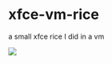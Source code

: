 # xfce-vm-rice
a small xfce rice I did in a vm

![](https://user-images.githubusercontent.com/71613062/121435846-183aed80-c96f-11eb-9c4a-24ce18b67b70.jpg)
